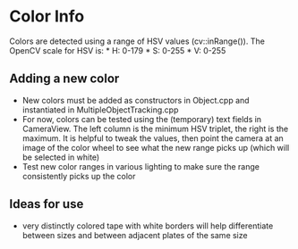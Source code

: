 # Color Info

Colors are detected using a range of HSV values (cv::inRange()). The OpenCV scale for HSV is:
	* H: 0-179
	* S: 0-255
	* V: 0-255

## Adding a new color
* New colors must be added as constructors in Object.cpp and instantiated in MultipleObjectTracking.cpp
* For now, colors can be tested using the (temporary) text fields in CameraView. The left column is the minimum HSV triplet, the right is the maximum. It is helpful to tweak the values, then point the camera at an image of the color wheel to see what the new range picks up (which will be selected in white)
* Test new color ranges in various lighting to make sure the range consistently picks up the color

## Ideas for use
* very distinctly colored tape with white borders will help differentiate between sizes and between adjacent plates of the same size
